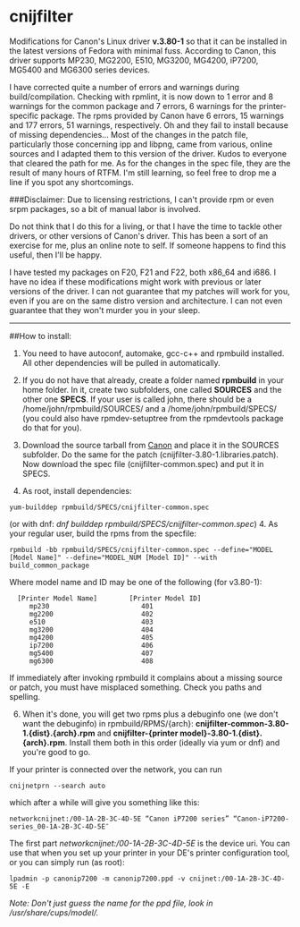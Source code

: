 cnijfilter
==========

Modifications for Canon's Linux driver **v.3.80-1** so that it can be installed in the latest versions of Fedora with minimal fuss.
According to Canon, this driver supports MP230, MG2200, E510, MG3200, MG4200, iP7200, MG5400 and MG6300 series devices.

I have corrected quite a number of errors and warnings during build/compilation. Checking with rpmlint, it is now down to 1 error and 8 warnings for the common package and 7 errors, 6 warnings for the printer-specific package. The rpms provided by Canon have 6 errors, 15 warnings and 177 errors, 51 warnings, respectively. Oh and they fail to install because of missing dependencies... Most of the changes in the patch file, particularly those concerning ipp and libpng, came from various, online sources and I adapted them to this version of the driver. Kudos to everyone that cleared the path for me. As for the changes in the spec file, they are the result of many hours of RTFM. I'm still learning, so feel free to drop me a line if you spot any shortcomings.

###Disclaimer:
Due to licensing restrictions, I can't provide rpm or even srpm packages, so a bit of manual labor is involved.

Do not think that I do this for a living, or that I have the time to tackle other drivers, or other versions of Canon's driver. This has been a sort of an exercise for me, plus an online note to self. If someone happens to find this useful, then I'll be happy. 

I have tested my packages on F20, F21 and F22, both x86_64 and i686. I have no idea if these modifications might work with previous or later versions of the driver. I can not guarantee that my patches will work for you, even if you are on the same distro version and architecture. I can not even guarantee that they won't murder you in your sleep.
___
##How to install:

1. You need to have autoconf, automake, gcc-c++ and rpmbuild installed. All other dependencies will be pulled in automatically.

2. If you do not have that already, create a folder named **rpmbuild** in your home folder. In it, create two subfolders, one called **SOURCES** and the other one **SPECS**. If your user is called john, there should be a /home/john/rpmbuild/SOURCES/ and a /home/john/rpmbuild/SPECS/ (you could also have rpmdev-setuptree from the rpmdevtools package do that for you).

3. Download the source tarball from [Canon](http://www.canon-europe.com/support/consumer_products/ "Canon Europe - Consumer Products Support") and place it in the SOURCES subfolder. Do the same for the patch (cnijfilter-3.80-1.libraries.patch). Now download the spec file (cnijfilter-common.spec) and put it in SPECS.

4. As root, install dependencies:

  `yum-builddep rpmbuild/SPECS/cnijfilter-common.spec`
  
  (or with dnf: *dnf builddep rpmbuild/SPECS/cnijfilter-common.spec*)
4. As your regular user, build the rpms from the specfile:

  `rpmbuild -bb rpmbuild/SPECS/cnijfilter-common.spec --define="MODEL [Model Name]" --define="MODEL_NUM [Model ID]" --with build_common_package`

  Where model name and ID may be one of the following (for v3.80-1):

      [Printer Model Name]        [Printer Model ID]
         mp230                       401
         mg2200                      402
         e510                        403
         mg3200                      404
         mg4200                      405
         ip7200                      406
         mg5400                      407
         mg6300                      408
  If immediately after invoking rpmbuild it complains about a missing source or patch, you must have misplaced something. Check you paths and spelling.

6. When it's done, you will get two rpms plus a debuginfo one (we don't want the debuginfo) in rpmbuild/RPMS/{arch}: **cnijfilter-common-3.80-1.{dist}.{arch}.rpm** and **cnijfilter-{printer model}-3.80-1.{dist}.{arch}.rpm**. Install them both in this order (ideally via yum or dnf) and you're good to go.

If your printer is connected over the network, you can run

`cnijnetprn --search auto`

which after a while will give you something like this:

`networkcnijnet:/00-1A-2B-3C-4D-5E “Canon iP7200 series” “Canon-iP7200-series_00-1A-2B-3C-4D-5E″`

The first part *networkcnijnet:/00-1A-2B-3C-4D-5E* is the device uri. You can use that when you set up your printer in your DE's printer configuration tool, or you can simply run (as root):

`lpadmin -p canonip7200 -m canonip7200.ppd -v cnijnet:/00-1A-2B-3C-4D-5E -E`

*_Note:_ Don't just guess the name for the ppd file, look in /usr/share/cups/model/.* 
